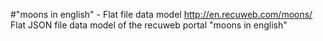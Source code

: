 #"moons in english" - Flat file data model
http://en.recuweb.com/moons/
Flat JSON file data model of the recuweb portal "moons in english"

